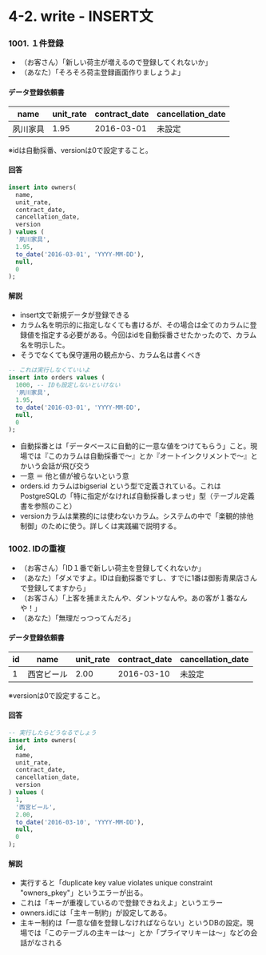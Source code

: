 # 4-2. write - INSERT文

### 1001. １件登録
- （お客さん）「新しい荷主が増えるので登録してくれないか」
- （あなた）「そろそろ荷主登録画面作りましょうよ」

#### データ登録依頼書

| name | unit_rate | contract_date | cancellation_date |
| -- | -- | -- | -- |
| 夙川家具 | 1.95 | 2016-03-01 | 未設定 |

※idは自動採番、versionは0で設定すること。

#### 回答
```sql
insert into owners(
  name, 
  unit_rate, 
  contract_date, 
  cancellation_date, 
  version
) values (
  '夙川家具', 
  1.95, 
  to_date('2016-03-01', 'YYYY-MM-DD'), 
  null,
  0
);
```

#### 解説
- insert文で新規データが登録できる
- カラム名を明示的に指定しなくても書けるが、その場合は全てのカラムに登録値を指定する必要がある。今回はidを自動採番させたかったので、カラム名を明示した。
- そうでなくても保守運用の観点から、カラム名は書くべき

```sql
-- これは実行しなくていいよ
insert into orders values (
  1000, -- IDも設定しないといけない
  '夙川家具', 
  1.95, 
  to_date('2016-03-01', 'YYYY-MM-DD', 
  null,
  0
);
```
- 自動採番とは「データベースに自動的に一意な値をつけてもらう」こと。現場では『このカラムは自動採番で〜』とか『オートインクリメントで〜』とかいう会話が飛び交う
- 一意 ＝ 他と値が被らないという意
- orders.id カラムはbigserial という型で定義されている。これはPostgreSQLの「特に指定がなければ自動採番しまっせ」型（テーブル定義書を参照のこと）
- versionカラムは業務的には使わないカラム。システムの中で「楽観的排他制御」のために使う。詳しくは実践編で説明する。


### 1002. IDの重複
- （お客さん）「ID１番で新しい荷主を登録してくれないか」
- （あなた）「ダメですよ。IDは自動採番ですし、すでに1番は御影青果店さんで登録してますから」
- （お客さん）「上客を捕まえたんや、ダントツなんや。あの客が１番なんや！」
- （あなた）「無理だっつってんだろ」


#### データ登録依頼書

| id| name | unit_rate | contract_date | cancellation_date |
| -- | -- | -- | -- | -- |
| 1 | 西宮ビール | 2.00 | 2016-03-10 | 未設定 |

※versionは0で設定すること。

#### 回答
```sql
-- 実行したらどうなるでしょう
insert into owners(
  id,
  name, 
  unit_rate, 
  contract_date, 
  cancellation_date, 
  version
) values (
  1,
  '西宮ビール', 
  2.00, 
  to_date('2016-03-10', 'YYYY-MM-DD'), 
  null,
  0
);
```
#### 解説
- 実行すると「duplicate key value violates unique constraint "owners_pkey"」というエラーが出る。
- これは「キーが重複しているので登録できねえよ」というエラー
- owners.idには「主キー制約」が設定してある。
- 主キー制約は「一意な値を登録しなければならない」というDBの設定。現場では「このテーブルの主キーは〜」とか「プライマリキーは〜」などの会話がなされる
